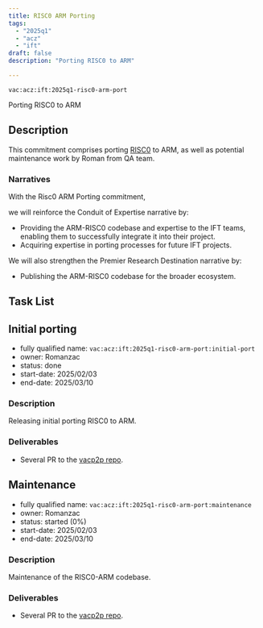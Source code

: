 ```yaml
---
title: RISC0 ARM Porting
tags:
  - "2025q1"
  - "acz"
  - "ift"
draft: false
description: "Porting RISC0 to ARM"

---
```


`vac:acz:ift:2025q1-risc0-arm-port`

Porting RISC0 to ARM
## Description

This commitment comprises porting [RISC0](https://github.com/risc0/risc0) to ARM, 
as well as potential maintenance work by Roman from QA team.

### Narratives

With the Risc0 ARM Porting commitment, 

we will reinforce the Conduit of Expertise narrative by:
* Providing the ARM-RISC0 codebase and expertise to the IFT teams, 
enabling them to successfully integrate it into their project.   
* Acquiring expertise in porting processes for future IFT projects.

We will also strengthen the Premier Research Destination narrative by: 
* Publishing the ARM-RISC0 codebase for the broader ecosystem.

## Task List

## Initial porting
* fully qualified name: `vac:acz:ift:2025q1-risc0-arm-port:initial-port`
* owner: Romanzac
* status: done
* start-date: 2025/02/03
* end-date: 2025/03/10

### Description
Releasing initial porting RISC0 to ARM. 

### Deliverables
- Several PR to the [vacp2p repo](https://github.com/vacp2p).

## Maintenance
* fully qualified name: `vac:acz:ift:2025q1-risc0-arm-port:maintenance`
* owner: Romanzac
* status: started (0%)
* start-date: 2025/02/03
* end-date: 2025/03/10

### Description
Maintenance of the RISC0-ARM codebase. 

### Deliverables
- Several PR to the [vacp2p repo](https://github.com/vacp2p).